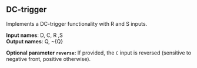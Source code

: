 ## DC-trigger

Implements a DC-trigger functionality with R and S inputs.

**Input names**: D, C, R ,S  
**Output names**: Q, ~{Q}

**Optional parameter `reverse`:** If provided, the `C` input is reversed (sensitive to negative front, positive otherwise).
